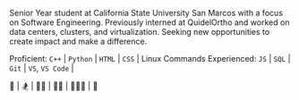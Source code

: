 Senior Year student at California State University San Marcos with a focus on Software Engineering.  Previously interned at QuidelOrtho and worked on data centers, clusters, and virtualization.  Seeking new opportunities to create impact and make a difference.

Proficient: `C++` | `Python` | `HTML` | `CSS` | Linux Commands
Experienced: `JS` | `SQL` | `Git` | `VS`, `VS Code` | 

🥋 | 🏂 | 🏋🏽 | 🏌🏽 | 🏄🏽‍♂️ | 🔫

